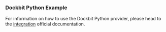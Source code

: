 ### Dockbit Python Example

For information on how to use the Dockbit Python provider, please head to the [integration](https://docs.dockbit.com/integrations/python/) official documentation.
